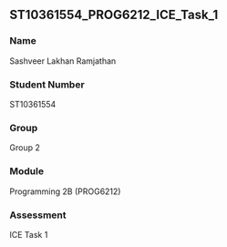 ## ST10361554_PROG6212_ICE_Task_1

### Name

Sashveer Lakhan Ramjathan

### Student Number

ST10361554

### Group

Group 2

### Module

Programming 2B (PROG6212)

### Assessment

ICE Task 1